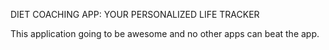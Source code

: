 DIET COACHING APP: YOUR PERSONALIZED LIFE TRACKER

This application going to be awesome and no other apps can beat the app.
